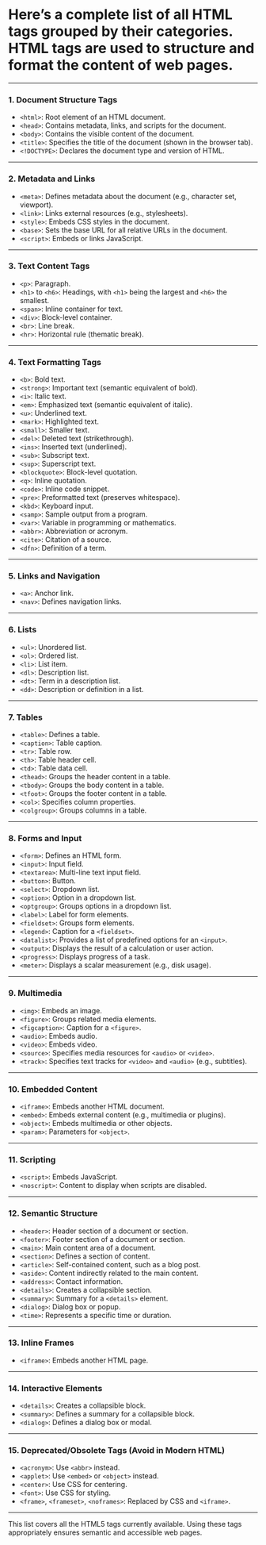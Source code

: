 # Here’s a complete list of all HTML tags grouped by their categories. HTML tags are used to structure and format the content of web pages.

---

### **1. Document Structure Tags**
- `<html>`: Root element of an HTML document.
- `<head>`: Contains metadata, links, and scripts for the document.
- `<body>`: Contains the visible content of the document.
- `<title>`: Specifies the title of the document (shown in the browser tab).
- `<!DOCTYPE>`: Declares the document type and version of HTML.

---

### **2. Metadata and Links**
- `<meta>`: Defines metadata about the document (e.g., character set, viewport).
- `<link>`: Links external resources (e.g., stylesheets).
- `<style>`: Embeds CSS styles in the document.
- `<base>`: Sets the base URL for all relative URLs in the document.
- `<script>`: Embeds or links JavaScript.

---

### **3. Text Content Tags**
- `<p>`: Paragraph.
- `<h1>` to `<h6>`: Headings, with `<h1>` being the largest and `<h6>` the smallest.
- `<span>`: Inline container for text.
- `<div>`: Block-level container.
- `<br>`: Line break.
- `<hr>`: Horizontal rule (thematic break).

---

### **4. Text Formatting Tags**
- `<b>`: Bold text.
- `<strong>`: Important text (semantic equivalent of bold).
- `<i>`: Italic text.
- `<em>`: Emphasized text (semantic equivalent of italic).
- `<u>`: Underlined text.
- `<mark>`: Highlighted text.
- `<small>`: Smaller text.
- `<del>`: Deleted text (strikethrough).
- `<ins>`: Inserted text (underlined).
- `<sub>`: Subscript text.
- `<sup>`: Superscript text.
- `<blockquote>`: Block-level quotation.
- `<q>`: Inline quotation.
- `<code>`: Inline code snippet.
- `<pre>`: Preformatted text (preserves whitespace).
- `<kbd>`: Keyboard input.
- `<samp>`: Sample output from a program.
- `<var>`: Variable in programming or mathematics.
- `<abbr>`: Abbreviation or acronym.
- `<cite>`: Citation of a source.
- `<dfn>`: Definition of a term.

---

### **5. Links and Navigation**
- `<a>`: Anchor link.
- `<nav>`: Defines navigation links.

---

### **6. Lists**
- `<ul>`: Unordered list.
- `<ol>`: Ordered list.
- `<li>`: List item.
- `<dl>`: Description list.
- `<dt>`: Term in a description list.
- `<dd>`: Description or definition in a list.

---

### **7. Tables**
- `<table>`: Defines a table.
- `<caption>`: Table caption.
- `<tr>`: Table row.
- `<th>`: Table header cell.
- `<td>`: Table data cell.
- `<thead>`: Groups the header content in a table.
- `<tbody>`: Groups the body content in a table.
- `<tfoot>`: Groups the footer content in a table.
- `<col>`: Specifies column properties.
- `<colgroup>`: Groups columns in a table.

---

### **8. Forms and Input**
- `<form>`: Defines an HTML form.
- `<input>`: Input field.
- `<textarea>`: Multi-line text input field.
- `<button>`: Button.
- `<select>`: Dropdown list.
- `<option>`: Option in a dropdown list.
- `<optgroup>`: Groups options in a dropdown list.
- `<label>`: Label for form elements.
- `<fieldset>`: Groups form elements.
- `<legend>`: Caption for a `<fieldset>`.
- `<datalist>`: Provides a list of predefined options for an `<input>`.
- `<output>`: Displays the result of a calculation or user action.
- `<progress>`: Displays progress of a task.
- `<meter>`: Displays a scalar measurement (e.g., disk usage).

---

### **9. Multimedia**
- `<img>`: Embeds an image.
- `<figure>`: Groups related media elements.
- `<figcaption>`: Caption for a `<figure>`.
- `<audio>`: Embeds audio.
- `<video>`: Embeds video.
- `<source>`: Specifies media resources for `<audio>` or `<video>`.
- `<track>`: Specifies text tracks for `<video>` and `<audio>` (e.g., subtitles).

---

### **10. Embedded Content**
- `<iframe>`: Embeds another HTML document.
- `<embed>`: Embeds external content (e.g., multimedia or plugins).
- `<object>`: Embeds multimedia or other objects.
- `<param>`: Parameters for `<object>`.

---

### **11. Scripting**
- `<script>`: Embeds JavaScript.
- `<noscript>`: Content to display when scripts are disabled.

---

### **12. Semantic Structure**
- `<header>`: Header section of a document or section.
- `<footer>`: Footer section of a document or section.
- `<main>`: Main content area of a document.
- `<section>`: Defines a section of content.
- `<article>`: Self-contained content, such as a blog post.
- `<aside>`: Content indirectly related to the main content.
- `<address>`: Contact information.
- `<details>`: Creates a collapsible section.
- `<summary>`: Summary for a `<details>` element.
- `<dialog>`: Dialog box or popup.
- `<time>`: Represents a specific time or duration.

---

### **13. Inline Frames**
- `<iframe>`: Embeds another HTML page.

---

### **14. Interactive Elements**
- `<details>`: Creates a collapsible block.
- `<summary>`: Defines a summary for a collapsible block.
- `<dialog>`: Defines a dialog box or modal.

---

### **15. Deprecated/Obsolete Tags** (Avoid in Modern HTML)
- `<acronym>`: Use `<abbr>` instead.
- `<applet>`: Use `<embed>` or `<object>` instead.
- `<center>`: Use CSS for centering.
- `<font>`: Use CSS for styling.
- `<frame>`, `<frameset>`, `<noframes>`: Replaced by CSS and `<iframe>`.

---

This list covers all the HTML5 tags currently available. Using these tags appropriately ensures semantic and accessible web pages.
